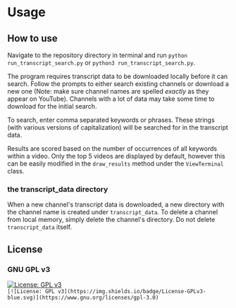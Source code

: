 # Usage

## How to use

Navigate to the repository directory in terminal and run
`python run_transcript_search.py` or `python3 run_transcript_search.py`.

The program requires transcript data to be downloaded locally before it can search. Follow the prompts to either search existing channels or download a new one (Note: make sure channel names are spelled *exactly* as they appear on YouTube). Channels with a lot of data may take some time to download for the initial search.

To search, enter comma separated keywords or phrases. These strings (with various versions of capitalization) will be searched for in the transcript data.

Results are scored based on the number of occurrences of all keywords within a video. Only the top 5 videos are displayed by default, however this can be easily modified in the `draw_results` method under the `ViewTerminal` class.

### the transcript_data directory
When a new channel's transcript data is downloaded, a new directory with the channel name is created under `transcript_data`. To delete a channel from local memory, simply delete the channel's directory. Do not delete `transcript_data` itself. 

## License
### GNU GPL v3
[![License: GPL v3](https://img.shields.io/badge/License-GPLv3-blue.svg)](https://www.gnu.org/licenses/gpl-3.0)    
`[![License: GPL v3](https://img.shields.io/badge/License-GPLv3-blue.svg)](https://www.gnu.org/licenses/gpl-3.0)`